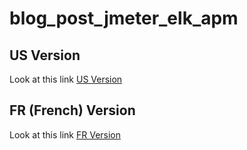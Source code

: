 # blog_post_jmeter_elk_apm

## US Version

Look at this link [US Version](https://github.com/vdaburon/blog_post_jmeter_elk_apm/doc/US/README_US.md)

## FR (French) Version

Look at this link [FR Version](https://github.com/vdaburon/blog_post_jmeter_elk_apm/doc/FR/README_US.md)
